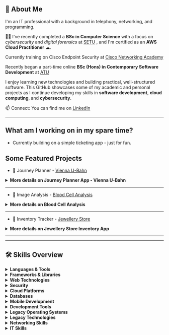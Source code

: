 ## 👋 About Me

I'm an IT professional with a background in telephony, networking, and programming.

👨‍🎓 I've recently completed a **BSc in Computer Science** with a focus on *cybersecurity* and *digital forensics* at [SETU](https://www.setu.ie/) , and I'm certified as an **AWS Cloud Practitioner** ☁.

Currently training on Cisco Endpoint Security at [Cisco Networking Academy](https://www.netacad.com/courses/endpoint-security?courseLang=en-US)

Recently began a part-time online **BSc (Hons) in Contemporary Software Development** at [ATU](https://www.atu.ie/)

I enjoy learning new technologies and building practical, well-structured software. This GitHub showcases some of my academic and personal projects as I continue developing my skills in **software development**, **cloud computing**, and **cybersecurity**.

📫 Connect:
You can find me on [LinkedIn](https://linkedin.com/in/michaelkevinmckibbin)

---
## What am I working on in my spare time?
- Currently building on a simple ticketing app - just for fun.



## Some Featured Projects
- 🚋 Journey Planner - [Vienna U-Bahn](https://github.com/MichaelMcKibbin/ViennaUBahn)
<details>
<summary><strong>More details on Journey Planner App - Vienna U-Bahn</strong></summary>

Repo: [ViennaUBahn](https://github.com/MichaelMcKibbin/ViennaUBahn)
- An application to plan and display a trip on the Vienna U-Bahn underground network
- Built with Java & JavaFX
- Demonstrates the differences in various search algorithms some of which generate multiple possible routes.
- BFS: Breadth First Search
- DFS: Depth First Search - Iterative
- DFS: Depth First Search - Recursive
- Dijkstra's Algorithm - Shortest Route / Least Cost
- Allows adding of extra stops (waypoints)
- Weighting based on cost, time, & distance
- Colour coded route map and route stations list
- Various metrics calculated including calculated distance between stations & euclidian distance, travel time, & processing time.
</details>

---
- 🔬 Image Analysis - [Blood Cell Analysis](https://github.com/MichaelMcKibbin/ImageAnalysis)

<details>
<summary><strong>More details on Blood Cell Analysis</strong></summary>

Repo: [ImageAnalysis](https://github.com/MichaelMcKibbin/ImageAnalysis)
- An application for analyzing microscope images to detect and count blood cells using computer vision techniques.
- Built with Java & JavaFX
- Uses Union-Find algorithm
- Identifies cells by colour, shape, & size
- Implements custom image processing filters
</details>

---
- 💍 Inventory Tracker - [Jewellery Store](https://github.com/MichaelMcKibbin/JS1)
<details>
<summary><strong>More details on Jewellery Store Inventory App</strong></summary>

Repo: [ImageAnalysis](https://github.com/MichaelMcKibbin/ImageAnalysis)
- An application for tracking inventory in a jewellery store.
- Built with Java & JavaFX
- Uses custom nested linked lists.
- Various methods for searching and displaying inventory items are offered.
</details>

---

---
## 🛠 Skills Overview

<details>
<summary><strong>Languages & Tools</strong></summary>

Java, Python, JavaScript, HTML/CSS, SQL, and more.

</details>

<details>
<summary><strong>Frameworks & Libraries</strong></summary>

JavaFX, OpenCV, React, Node.js

</details>

<details>
<summary><strong>Web Technologies</strong></summary>

REST APIs, Bootstrap, Responsive Design, HTTP/HTTPS, JSON/XML

</details>

<details>
<summary><strong>Security</strong></summary>

Kali Linux, Penetration Testing, Wireshark, Cryptography, Nmap, Metasploit, Burp Suite

</details>

<details>
<summary><strong>Cloud Platforms</strong></summary>

AWS (EC2, S3, RDS, Route 53, IAM, Lambda, CloudWatch, etc.)

</details>

<details>
<summary><strong>Databases</strong></summary>

MongoDB, MySQL

</details>

<details>
<summary><strong>Mobile Development</strong></summary>

Android Studio, Android SDK, Gradle, Mobile UI/UX

</details>

<details>
<summary><strong>Development Tools</strong></summary>

Git, GitHub, IntelliJ IDEA, VS Code, Maven

</details>

<details>
<summary><strong>Legacy Operating Systems</strong></summary>

MS-DOS / PC-DOS, Windows 3.x / 9x / ME / NT / 2000 / XP / 7 / 8, Mandrake Linux, Classic Mac OS, OS/2, Novell NetWare

</details>

<details>
<summary><strong>Legacy Technologies</strong></summary>

Batch Scripting, Visual Basic, BASIC/QBasic, VBA

</details>

<details>
<summary><strong>Networking Skills</strong></summary>

**Protocols:** TCP/IP, OSPF, BGP, EIGRP, IPv4/IPv6, VLANs, STP, DHCP, DNS  
**Security:** ACLs, Firewalls, VPNs (IPSec/SSL), IPS/IDS, Port Security, AAA, NAT/PAT  
**Cisco Hardware:** Routers, Switches, Wireless Controllers, Security Appliances  
**Services:** QoS, VoIP, WAN, SDN, Cloud Networking, Security Operations  
**Management:** SNMP, Console Access  
**Troubleshooting Tools:** Ping, Traceroute, Wireshark, Network Analyzers, Cisco Show/Debug Commands

</details>

<details>
<summary><strong>IT Skills</strong></summary>

Hardware Troubleshooting, Operating Systems, PC Components, Mobile Devices, Networking, System Configuration, User Support, Preventive Maintenance

</details>




<!--
**MichaelMcKibbin/MichaelMcKibbin** is a ✨ _special_ ✨ repository because its `README.md` (this file) appears on your GitHub profile.
-->
